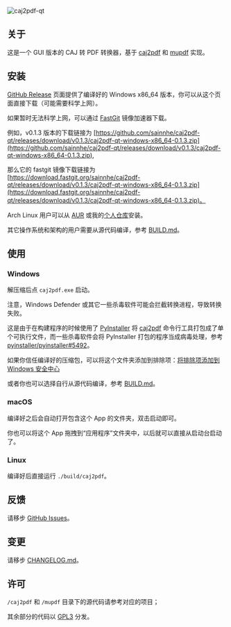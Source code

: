 ![caj2pdf-qt](https://gitlab.com/sainnhe/img/-/raw/master/caj2pdf-qt.png)

## 关于

这是一个 GUI 版本的 CAJ 转 PDF 转换器，基于 [caj2pdf](https://github.com/caj2pdf/caj2pdf) 和 [mupdf](https://mupdf.com) 实现。

## 安装

[GitHub Release](https://github.com/sainnhe/caj2pdf-qt/releases) 页面提供了编译好的 Windows x86_64 版本，你可以从这个页面直接下载（可能需要科学上网）。

如果暂时无法科学上网，可以通过 [FastGit](https://doc.fastgit.org/zh-cn/guide.html#release-%E5%92%8C%E6%BA%90%E7%A0%81%E5%AD%98%E6%A1%A3%E7%9A%84%E4%B8%8B%E8%BD%BD) 镜像加速器下载。

例如，v0.1.3 版本的下载链接为 [https://github.com/sainnhe/caj2pdf-qt/releases/download/v0.1.3/caj2pdf-qt-windows-x86_64-0.1.3.zip](https://github.com/sainnhe/caj2pdf-qt/releases/download/v0.1.3/caj2pdf-qt-windows-x86_64-0.1.3.zip),

那么它的 fastgit 镜像下载链接为 [https://download.fastgit.org/sainnhe/caj2pdf-qt/releases/download/v0.1.3/caj2pdf-qt-windows-x86_64-0.1.3.zip](https://download.fastgit.org/sainnhe/caj2pdf-qt/releases/download/v0.1.3/caj2pdf-qt-windows-x86_64-0.1.3.zip)。

Arch Linux 用户可以从 [AUR](https://aur.archlinux.org/packages/caj2pdf-qt/) 或我的[个人仓库](https://repo.sainnhe.dev/archlinux/)安装。

其它操作系统和架构的用户需要从源代码编译，参考 [BUILD.md](./BUILD.md)。

## 使用

### Windows

解压缩后点 `caj2pdf.exe` 启动。

注意，Windows Defender 或其它一些杀毒软件可能会拦截转换进程，导致转换失败。

这是由于在构建程序的时候使用了 [PyInstaller](https://github.com/pyinstaller/pyinstaller) 将 [caj2pdf](https://github.com/caj2pdf/caj2pdf) 命令行工具打包成了单个可执行文件，而一些杀毒软件会将 PyInstaller 打包的程序当成病毒处理，参考 [pyinstaller/pyinstaller#5492](https://github.com/pyinstaller/pyinstaller/issues/5492)。

如果你信任编译好的压缩包，可以将这个文件夹添加到排除项：[将排除项添加到 Windows 安全中心](https://support.microsoft.com/zh-cn/windows/%E5%B0%86%E6%8E%92%E9%99%A4%E9%A1%B9%E6%B7%BB%E5%8A%A0%E5%88%B0-windows-%E5%AE%89%E5%85%A8%E4%B8%AD%E5%BF%83-811816c0-4dfd-af4a-47e4-c301afe13b26)

或者你也可以选择自行从源代码编译，参考 [BUILD.md](./BUILD.md)。

### macOS

编译好之后会自动打开包含这个 App 的文件夹，双击启动即可。

你也可以将这个 App 拖拽到“应用程序”文件夹中，以后就可以直接从启动台启动了。

### Linux

编译好后直接运行 `./build/caj2pdf`。

## 反馈

请移步 [GitHub Issues](https://github.com/sainnhe/caj2pdf-qt/issues)。

## 变更

请移步 [CHANGELOG.md](./CHANGELOG.md)。

## 许可

`/caj2pdf` 和 `/mupdf` 目录下的源代码请参考对应的项目；

其余部分的代码以 [GPL3](https://github.com/sainnhe/caj2pdf-qt/blob/master/LICENSE) 分发。
